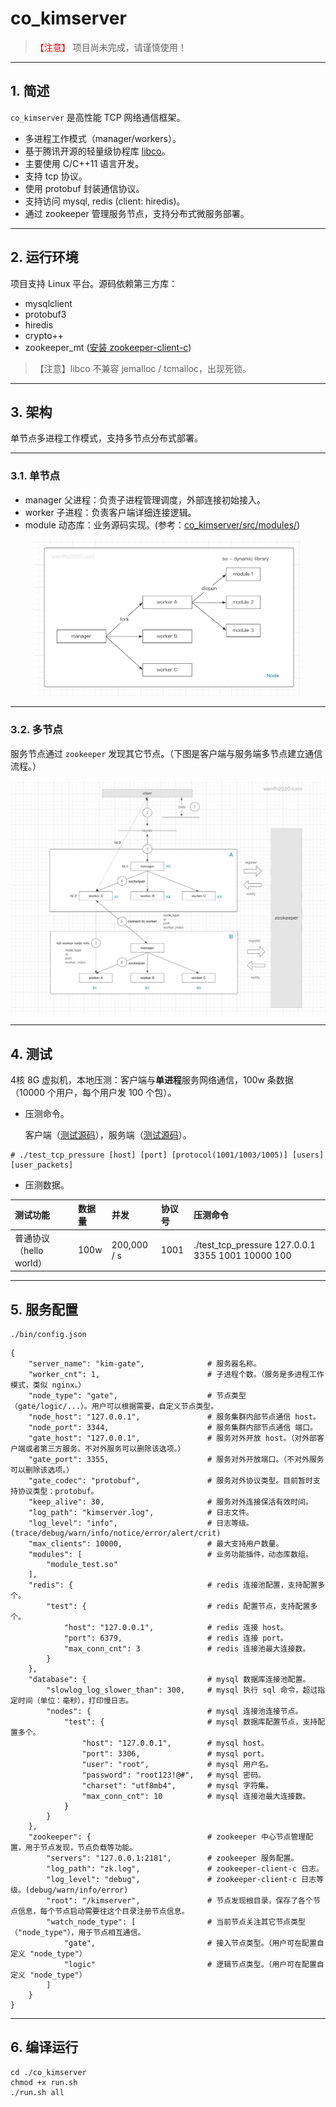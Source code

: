 # co_kimserver

> <font color=red>【注意】</font> 项目尚未完成，请谨慎使用！

---

## 1. 简述

`co_kimserver` 是高性能 TCP 网络通信框架。

* 多进程工作模式（manager/workers）。
* 基于腾讯开源的轻量级协程库 [libco](https://github.com/Tencent/libco)。
* 主要使用 C/C++11 语言开发。
* 支持 tcp 协议。
* 使用 protobuf 封装通信协议。
* 支持访问 mysql, redis (client: hiredis)。
* 通过 zookeeper 管理服务节点，支持分布式微服务部署。

---

## 2. 运行环境

项目支持 Linux 平台。源码依赖第三方库：

* mysqlclient
* protobuf3
* hiredis
* crypto++
* zookeeper_mt ([安装 zookeeper-client-c](https://wenfh2020.com/2020/10/17/zookeeper-c-client/))

>【注意】libco 不兼容 jemalloc / tcmalloc，出现死锁。

---

## 3. 架构

单节点多进程工作模式，支持多节点分布式部署。

---

### 3.1. 单节点

* manager 父进程：负责子进程管理调度，外部连接初始接入。
* worker 子进程：负责客户端详细连接逻辑。
* module 动态库：业务源码实现。(参考：[co_kimserver/src/modules/](https://github.com/wenfh2020/co_kimserver/tree/main/src/modules))

<div align=center><img src="doc/images/2021-02-19-07-25-03.png" width="85%"/></div>

---

### 3.2. 多节点

服务节点通过 `zookeeper` 发现其它节点。（下图是客户端与服务端多节点建立通信流程。）

<div align=center><img src="doc/images/2021-02-18-18-25-03.png"/></div>

---

## 4. 测试

4核 8G 虚拟机，本地压测：客户端与**单进程**服务网络通信，100w 条数据（10000 个用户，每个用户发 100 个包）。

* 压测命令。

    客户端（[测试源码](https://github.com/wenfh2020/co_kimserver/tree/main/src/test/test_tcp_pressure)），服务端（[测试源码](https://github.com/wenfh2020/co_kimserver/blob/main/src/modules/module_test/module_test.cpp)）。

```shell
# ./test_tcp_pressure [host] [port] [protocol(1001/1003/1005)] [users] [user_packets]
```

* 压测数据。

| 测试功能                | 数据量 | 并发        | 协议号 | 压测命令                                          |
| :---------------------- | :----- | :---------- | :----- | :------------------------------------------------ |
| 普通协议（hello world） | 100w   | 200,000 / s | 1001   | ./test_tcp_pressure 127.0.0.1 3355 1001 10000 100 |

---

## 5. 服务配置

```shell
./bin/config.json
```

```shell
{
    "server_name": "kim-gate",              # 服务器名称。
    "worker_cnt": 1,                        # 子进程个数。（服务是多进程工作模式，类似 nginx。）
    "node_type": "gate",                    # 节点类型（gate/logic/...）。用户可以根据需要，自定义节点类型。
    "node_host": "127.0.0.1",               # 服务集群内部节点通信 host。
    "node_port": 3344,                      # 服务集群内部节点通信 端口。
    "gate_host": "127.0.0.1",               # 服务对外开放 host。（对外部客户端或者第三方服务。不对外服务可以删除该选项。）
    "gate_port": 3355,                      # 服务对外开放端口。（不对外服务可以删除该选项。）
    "gate_codec": "protobuf",               # 服务对外协议类型。目前暂时支持协议类型：protobuf。
    "keep_alive": 30,                       # 服务对外连接保活有效时间。
    "log_path": "kimserver.log",            # 日志文件。
    "log_level": "info",                    # 日志等级。(trace/debug/warn/info/notice/error/alert/crit)
    "max_clients": 10000,                   # 最大支持用户数量。
    "modules": [                            # 业务功能插件，动态库数组。
        "module_test.so"
    ],
    "redis": {                              # redis 连接池配置，支持配置多个。
        "test": {                           # redis 配置节点，支持配置多个。
            "host": "127.0.0.1",            # redis 连接 host。
            "port": 6379,                   # redis 连接 port。
            "max_conn_cnt": 3               # redis 连接池最大连接数。
        }
    },
    "database": {                           # mysql 数据库连接池配置。
        "slowlog_log_slower_than": 300,     # mysql 执行 sql 命令，超过指定时间（单位：毫秒），打印慢日志。
        "nodes": {                          # mysql 连接池连接节点。
            "test": {                       # mysql 数据库配置节点，支持配置多个。
                "host": "127.0.0.1",        # mysql host。
                "port": 3306,               # mysql port。
                "user": "root",             # mysql 用户名。
                "password": "root123!@#",   # mysql 密码。
                "charset": "utf8mb4",       # mysql 字符集。
                "max_conn_cnt": 10          # mysql 连接池最大连接数。
            }
        }
    },
    "zookeeper": {                          # zookeeper 中心节点管理配置，用于节点发现，节点负载等功能。
        "servers": "127.0.0.1:2181",        # zookeeper 服务配置。
        "log_path": "zk.log",               # zookeeper-client-c 日志。
        "log_level": "debug",               # zookeeper-client-c 日志等级。(debug/warn/info/error)
        "root": "/kimserver",               # 节点发现根目录，保存了各个节点信息，每个节点启动需要往这个目录注册节点信息。
        "watch_node_type": [                # 当前节点关注其它节点类型（"node_type"），用于节点相互通信。
            "gate",                         # 接入节点类型。（用户可在配置自定义 "node_type"）
            "logic"                         # 逻辑节点类型。（用户可在配置自定义 "node_type"）
        ]
    }
}
```

---

## 6. 编译运行

```shell
cd ./co_kimserver
chmod +x run.sh
./run.sh all
```
